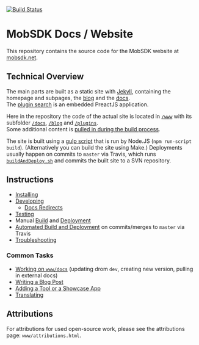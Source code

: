 [![Build Status](https://travis-ci.org/mobsdk/mobsdk-github-io.svg?branch=master)](https://travis-ci.org/mobsdk/mobsdk-github-io)

# MobSDK Docs / Website

This repository contains the source code for the MobSDK website at [mobsdk.net](https://mobsdk.net).

## Technical Overview

The main parts are built as a static site with [Jekyll](http://jekyllrb.com/), containing the homepage and subpages, the [blog](https://mobsdk.net/blog) and the [docs](https://mobsdk.net/docs).  
The [plugin search](https://mobsdk.net/plugins) is an embedded PreactJS application.

Here in the repository the code of the actual site is located in [`/www`](www) with its subfolder [`/docs`](www/docs), [`/blog`](www/blog) and [`/plugins`](www/plugins).  
Some additional content is [pulled in during the build process](TODO).

The site is built using a [gulp script](gulpfile.js) that is run by Node.JS (`npm run-script build`). (Alternatively you can build the site using Make.) Deployments usually happen on commits to `master` via Travis, which runs [`buildAndDeploy.sh`](buildAndDeploy.sh) and commits the built site to a SVN repository.

## Instructions

- [Installing](doc/installing-a-development-environment.md)
- [Developing](doc/developing-the-website.md)
  * [Docs Redirects](doc/redirects.md)
- [Testing](doc/testing-the-website.md)
- Manual [Build](doc/building-the-website.md) and [Deployment](doc/deploying-the-website.md)
- [Automated Build and Deployment](doc/building-and-deploying-the-website.md) on commits/merges to `master` via Travis
- [Troubleshooting](doc/troubleshooting.md)

### Common Tasks

- [Working on `www/docs`](doc/working-on-docs.md) (updating drom `dev`, creating new version, pulling in external docs)
- [Writing a Blog Post](doc/blogpost.md)
- [Adding a Tool or a Showcase App](doc/tool-or-showcase-app.md)
- [Translating](doc/translate.md)


## Attributions

For attributions for used open-source work, please see the attributions page: `www/attributions.html`.
